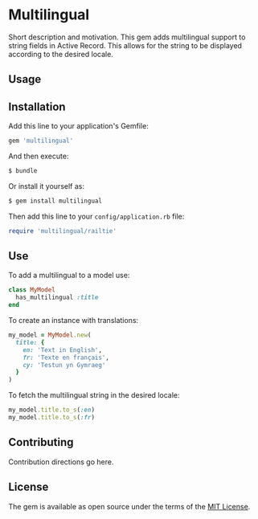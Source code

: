 # Multilingual
Short description and motivation.
This gem adds multilingual support to string fields in Active Record. This
allows for the string to be displayed according to the desired locale.

## Usage

## Installation
Add this line to your application's Gemfile:

```ruby
gem 'multilingual'
```

And then execute:
```bash
$ bundle
```

Or install it yourself as:
```bash
$ gem install multilingual
```

Then add this line to your `config/application.rb` file:

```ruby
require 'multilingual/railtie'
```

## Use

To add a multilingual to a model use:

```ruby
class MyModel
  has_multilingual :title
end
```

To create an instance with translations:

```ruby
my_model = MyModel.new(
  title: {
    en: 'Text in English',
    fr: 'Texte en français',
    cy: 'Testun yn Gymraeg'
  }
)
```

To fetch the multilingual string in the desired locale:

```ruby
my_model.title.to_s(:en)
my_model.title.to_s(:fr)
```

## Contributing
Contribution directions go here.

## License
The gem is available as open source under the terms of the [MIT License](https://opensource.org/licenses/MIT).
